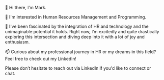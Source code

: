👋 Hi there, I’m Mark.

👀 I'm interested in Human Resources Management and Programming.

🌱 I've been fascinated by the integration of HR and technology and the unimaginable potential it holds. Right now, I’m excitedly and quite drastically exploring this intersection and diving deep into it with a lot of joy and enthusiasm.

📫 Curious about my professional journey in HR or my dreams in this field? Feel free to check out my LinkedIn!

Please don’t hesitate to reach out via LinkedIn if you'd like to connect or chat.
